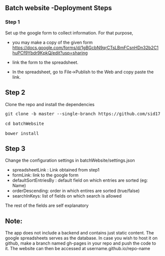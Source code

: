 ## Batch website -Deployment Steps
### Step 1
Set up the google form to collect information. For that purpose,

* you  may make a copy of the given form 
https://docs.google.com/forms/d/1gBGcbN9qrCTsLBmFCsnHDn32b2C1huPCf9Ybdr9KpkQ/edit?usp=sharing

* link the form to the spreadsheet. 
* In the spreadsheet, go to File->Publish to the Web and copy paste the link. 

## Step 2
Clone the repo and install the dependencies

<pre>
git clone -b master --single-branch https://github.com/sid17/iitky12.git batchWebsite

cd batchWebsite

bower install
</pre>

## Step 3

Change the configuration settings in  batchWebsite/settings.json

* spreadsheetLink : Link obtained from step1
* formLink: link to the google form
* defaultSortEntriesBy : default field on which entries are sorted (eg: Name)
* orderDescending: order in which entires are sorted (true/false)
* searchInKeys: list of fields on which search is allowed

The rest of the fields  are self explanatory

## Note:
The app does not include a backend and contains just static content. The google spreadsheets serves as the database. In case you wish to host it on github, make a branch named gh-pages in your repo and push the code to it. The website can then be accessed at username.github.io/repo-name